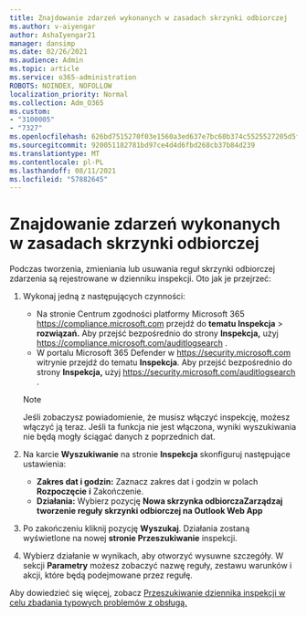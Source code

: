 ```yaml
---
title: Znajdowanie zdarzeń wykonanych w zasadach skrzynki odbiorczej
ms.author: v-aiyengar
author: AshaIyengar21
manager: dansimp
ms.date: 02/26/2021
ms.audience: Admin
ms.topic: article
ms.service: o365-administration
ROBOTS: NOINDEX, NOFOLLOW
localization_priority: Normal
ms.collection: Adm_O365
ms.custom:
- "3100005"
- "7327"
ms.openlocfilehash: 626bd7515270f03e1560a3ed637e7bc60b374c5525527205d5f6775e4758f07a
ms.sourcegitcommit: 920051182781bd97ce4d4d6fbd268cb37b84d239
ms.translationtype: MT
ms.contentlocale: pl-PL
ms.lasthandoff: 08/11/2021
ms.locfileid: "57882645"
---
```

# <a name="find-events-performed-on-inbox-rules"></a>Znajdowanie zdarzeń wykonanych w zasadach skrzynki odbiorczej

Podczas tworzenia, zmieniania lub usuwania reguł skrzynki odbiorczej zdarzenia są rejestrowane w dzienniku inspekcji. Oto jak je przejrzeć:

1. Wykonaj jedną z następujących czynności:
   - Na stronie Centrum zgodności platformy Microsoft 365 <https://compliance.microsoft.com> przejdź do **tematu Inspekcja** \> **rozwiązań.** Aby przejść bezpośrednio do strony **Inspekcja,** użyj <https://compliance.microsoft.com/auditlogsearch> .
   - W portalu Microsoft 365 Defender w <https://security.microsoft.com> witrynie przejdź do tematu **Inspekcja**. Aby przejść bezpośrednio do strony **Inspekcja,** użyj <https://security.microsoft.com/auditlogsearch> .

    > [!NOTE]
    > Jeśli zobaczysz powiadomienie, że musisz włączyć inspekcję, możesz włączyć ją teraz. Jeśli ta funkcja nie jest włączona, wyniki wyszukiwania nie będą mogły ściągać danych z poprzednich dat.

2. Na karcie **Wyszukiwanie** na stronie **Inspekcja** skonfiguruj następujące ustawienia:
   - **Zakres dat i godzin:** Zaznacz zakres dat i godzin w polach **Rozpoczęcie** **i** Zakończenie.
   - **Działania:** Wybierz pozycję **Nowa skrzynka odbiorczaZarządzaj tworzenie reguły skrzynki odbiorczej na Outlook Web App**

3. Po zakończeniu kliknij pozycję **Wyszukaj**. Działania zostaną wyświetlone na nowej **stronie Przeszukiwanie** inspekcji.

4. Wybierz działanie w wynikach, aby otworzyć wysuwne szczegóły. W sekcji **Parametry** możesz zobaczyć nazwę reguły, zestawu warunków i akcji, które będą podejmowane przez regułę.

Aby dowiedzieć się więcej, zobacz [Przeszukiwanie dziennika inspekcji w celu zbadania typowych problemów z obsługą.](https://docs.microsoft.com/microsoft-365/compliance/auditing-troubleshooting-scenarios)
